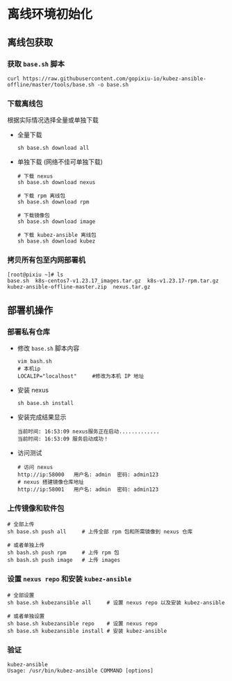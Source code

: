 # 离线环境初始化

## 离线包获取

### 获取 `base.sh` 脚本
```shell
curl https://raw.githubusercontent.com/gopixiu-io/kubez-ansible-offline/master/tools/base.sh -o base.sh
```

### 下载离线包
根据实际情况选择全量或单独下载
- 全量下载
    ```shell
    sh base.sh download all
    ```

- 单独下载 (网络不佳可单独下载)
    ```shell
    # 下载 nexus
    sh base.sh download nexus

    # 下载 rpm 离线包
    sh base.sh download rpm

    # 下载镜像包
    sh base.sh download image

    # 下载 kubez-ansible 离线包
    sh base.sh download kubez
    ```

### 拷贝所有包至内网部署机
  ```shell
  [root@pixiu ~]# ls
  base.sh  k8s-centos7-v1.23.17_images.tar.gz  k8s-v1.23.17-rpm.tar.gz  kubez-ansible-offline-master.zip  nexus.tar.gz
  ```

## 部署机操作

### 部署私有仓库
- 修改 `base.sh` 脚本内容
  ```shell
  vim bash.sh
  # 本机ip
  LOCALIP="localhost"     #修改为本机 IP 地址
  ```

- 安装 nexus
  ```shell
  sh base.sh install
  ```
- 安装完成结果显示
  ```shell
  当前时间: 16:53:09 nexus服务正在启动.............
  当前时间: 16:53:09 服务启动成功！
  ```

- 访问测试
  ```shell
  # 访问 nexus
  http://ip:58000   用户名: admin  密码: admin123
  # nexus 搭建镜像仓库地址
  http://ip:58001   用户名: admin  密码: admin123
  ```

### 上传镜像和软件包
  ```shell
  # 全部上传
  sh base.sh push all     # 上传全部 rpm 包和所需镜像到 nexus 仓库

  # 或者单独上传
  sh bash.sh push rpm     # 上传 rpm 包
  sh bash.sh push image   # 上传 images
  ```

### 设置 `nexus repo` 和安装 `kubez-ansible`
  ```shell
  # 全部设置
  sh base.sh kubezansible all     # 设置 nexus repo 以及安装 kubez-ansible

  # 或者单独设置
  sh base.sh kubezansible repo    # 设置 nexus repo
  sh base.sh kubezansible install # 安装 kubez-ansible
  ```

### 验证
  ```shell
  kubez-ansible
  Usage: /usr/bin/kubez-ansible COMMAND [options]
  ```
